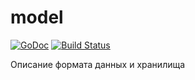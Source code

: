 # model 

[![GoDoc](https://godoc.org/github.com/geotrace/model?status.svg)](https://godoc.org/github.com/geotrace/model)
[![Build Status](https://travis-ci.org/geotrace/model.svg)](https://travis-ci.org/geotrace/model)

Описание формата данных и хранилища
